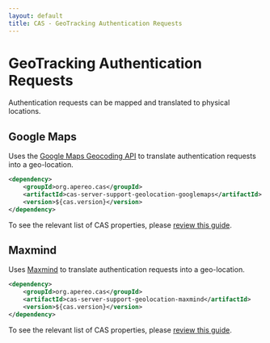 ```yaml
---
layout: default
title: CAS - GeoTracking Authentication Requests
---
```


# GeoTracking Authentication Requests

Authentication requests can be mapped and translated to physical locations.

## Google Maps

Uses the [Google Maps Geocoding API](https://developers.google.com/maps/documentation/geocoding/start) to translate
authentication requests into a geo-location.

```xml
<dependency>
    <groupId>org.apereo.cas</groupId>
    <artifactId>cas-server-support-geolocation-googlemaps</artifactId>
    <version>${cas.version}</version>
</dependency>
```

To see the relevant list of CAS properties, please [review this guide](../configuration/Configuration-Properties.html#googlemaps-geotracking).

## Maxmind

Uses [Maxmind](https://www.maxmind.com/en/home) to translate
authentication requests into a geo-location.

```xml
<dependency>
    <groupId>org.apereo.cas</groupId>
    <artifactId>cas-server-support-geolocation-maxmind</artifactId>
    <version>${cas.version}</version>
</dependency>
```

To see the relevant list of CAS properties, please [review this guide](../configuration/Configuration-Properties.html#maxmind-geotracking).
